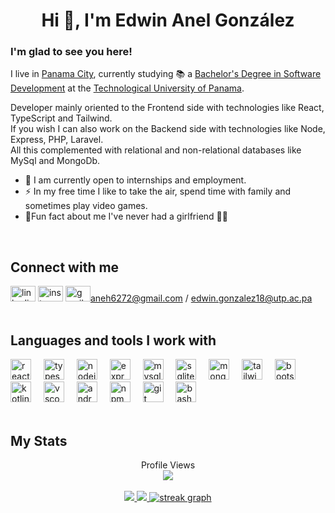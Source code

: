 <h1 align="center">Hi 👋, I'm Edwin Anel González</h1>

### I'm glad to see you here!
I live in [Panama City](https://www.google.com/search?q=ciudad+de+panama&rlz=1C1CHBF_esPA977PA977&oq=ciudad+de+panama&gs_lcrp=EgZjaHJvbWUyBggAEEUYOTIGCAEQRRg80gEIMzAyNWowajeoAgCwAgA&sourceid=chrome&ie=UTF-8), currently studying 📚 a [Bachelor's Degree in Software Development](https://fisc.utp.ac.pa/) at the [Technological University of Panama](https://utp.ac.pa/).

Developer mainly oriented to the Frontend side with technologies like React, TypeScript and Tailwind.<br/>
If you wish I can also work on the Backend side with technologies like Node, Express, PHP, Laravel.<br/>
All this complemented with relational and non-relational databases like MySql and MongoDb.

- 📢 I am currently open to internships and employment.
- ⚡ In my free time I like to take the air, spend time with family and sometimes play video games.
- 📝Fun fact about me I've never had a girlfriend 🥴🤓

<br/>

## Connect with me
<div align="left">
  <a href="https://www.linkedin.com/in/edwin-anel-gonz%C3%A1lez-978b6a234" target="_blank">
    <img src="https://raw.githubusercontent.com/maurodesouza/profile-readme-generator/master/src/assets/icons/social/linkedin/default.svg" width="40" height="25" alt="linkedin logo"  /></a>
  <a href="https://www.instagram.com/anell.dev/" target="_blank">
    <img src="https://raw.githubusercontent.com/maurodesouza/profile-readme-generator/master/src/assets/icons/social/instagram/default.svg" width="40" height="25" alt="instagram logo"  /></a>
  <a href="mailto:aneh6272@gmail.com" target="_blank">
    <img src="https://raw.githubusercontent.com/maurodesouza/profile-readme-generator/master/src/assets/icons/social/gmail/default.svg" width="40" height="25" alt="gmail logo"  />aneh6272@gmail.com</a> /
  <a href="mailto:edwin.gonzalez18@utp.ac.pa" target="_blank">edwin.gonzalez18@utp.ac.pa</a>
</div>

<br/>

## Languages ​​and tools I work with
<div align="left">
  <img src="https://cdn.jsdelivr.net/gh/devicons/devicon/icons/react/react-original-wordmark.svg" height="33" alt="react logo"  />
  <img width="12" />
  <img src="https://cdn.jsdelivr.net/gh/devicons/devicon/icons/typescript/typescript-original.svg" height="33" alt="typescript logo"  />
  <img width="12" />
  <img src="https://cdn.simpleicons.org/nodedotjs/339933" height="33" alt="nodejs logo"  />
  <img width="12" />
  <img src="https://img.shields.io/badge/Express-000000?logo=express&logoColor=white&style=for-the-badge" height="33" alt="express logo"  />
  <img width="12" />
  <img src="https://cdn.simpleicons.org/mysql/4479A1" height="33" alt="mysql logo"  />
  <img width="12" />
  <img src="https://cdn.jsdelivr.net/gh/devicons/devicon/icons/sqlite/sqlite-original-wordmark.svg" height="33" alt="sqlite logo"  />
  <img width="12" />
  <img src="https://img.shields.io/badge/MongoDB-47A248?logo=mongodb&logoColor=white&style=for-the-badge" height="33" alt="mongodb logo"  />
  <img width="12" />
  <img src="https://img.shields.io/badge/Tailwind CSS-06B6D4?logo=tailwindcss&logoColor=black&style=for-the-badge" height="33" alt="tailwindcss logo"  />
  <img width="12" />
  <img src="https://cdn.jsdelivr.net/gh/devicons/devicon/icons/bootstrap/bootstrap-original-wordmark.svg" height="33" alt="bootstrap logo"  />
  <img width="12" />
  <img src="https://cdn.jsdelivr.net/gh/devicons/devicon/icons/kotlin/kotlin-plain-wordmark.svg" height="33" alt="kotlin logo"  />
  <img width="12" />
  <img src="https://cdn.jsdelivr.net/gh/devicons/devicon/icons/vscode/vscode-original-wordmark.svg" height="33" alt="vscode logo"  />
  <img width="12" />
  <img src="https://skillicons.dev/icons?i=androidstudio" height="33" alt="androidstudio logo"  />
  <img width="12" />
  <img src="https://cdn.jsdelivr.net/gh/devicons/devicon/icons/npm/npm-original-wordmark.svg" height="33" alt="npm logo"  />
  <img width="12" />
  <img src="https://cdn.jsdelivr.net/gh/devicons/devicon/icons/git/git-plain-wordmark.svg" height="33" alt="git logo"  />
  <img width="12" />
  <img src="https://cdn.jsdelivr.net/gh/devicons/devicon/icons/bash/bash-original.svg" height="33" alt="bash logo"  />
</div>

<br/>

## My Stats

<div align="center">
  Profile Views <br/>
  <img src="https://profile-counter.glitch.me/Anell-dev/count.svg?"  />
</div>

<br/>

<div align="center">
  <a href="https://github.com/anuraghazra/github-readme-stats#gh-dark-mode-only">
    <img src="https://github-readme-stats.vercel.app/api/top-langs/?username=Anell-dev&layout=compact&langs_count=8&hide=jupyter%20notebook&card_width=330&theme=dark#gh-dark-mode-only" />
  </a>
    <a href="https://github.com/anuraghazra/github-readme-stats#gh-dark-mode-only" >
    <img src="https://github-readme-stats.vercel.app/api?username=Anell-dev&layout=compact&show_icons=true&theme=dark#gh-dark-mode-only" />
  </a>
  <a href="https://github.com/anuraghazra/github-readme-stats#gh-dark-mode-only">
    <img src="https://streak-stats.demolab.com?user=Anell-dev&locale=en&mode=daily&theme=dark&hide_border=false&border_radius=5&order=3" alt="streak graph" />
  </a>
</div>
